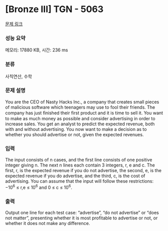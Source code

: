 # [Bronze III] TGN - 5063 

[문제 링크](https://www.acmicpc.net/problem/5063) 

### 성능 요약

메모리: 17880 KB, 시간: 236 ms

### 분류

사칙연산, 수학

### 문제 설명

<p>You are the CEO of Nasty Hacks Inc., a company that creates small pieces of malicious software which teenagers may use to fool their friends. The company has just ﬁnished their first product and it is time to sell it. You want to make as much money as possible and consider advertising in order to increase sales. You get an analyst to predict the expected revenue, both with and without advertising. You now want to make a decision as to whether you should advertise or not, given the expected revenues.</p>

### 입력 

 <p>The input consists of n cases, and the first line consists of one positive integer giving n. The next n lines each contain 3 integers, r, e and c. The first, r, is the expected revenue if you do not advertise, the second, e, is the expected revenue if you do advertise, and the third, c, is the cost of advertising. You can assume that the input will follow these restrictions: −10<sup>6</sup> ≤ r,e ≤ 10<sup>6</sup> and 0 ≤ c ≤ 10<sup>6</sup>.</p>

### 출력 

 <p>Output one line for each test case: “advertise”, “do not advertise” or “does not matter”, presenting whether it is most profitable to advertise or not, or whether it does not make any difference.</p>

